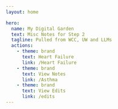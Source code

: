 ```yaml
---
layout: home

hero:
  name: My Digital Garden
  text: Misc Notes for Step 2
  tagline: Pulled from WCC, UW and LLMs
  actions:
    - theme: brand
      text: Heart Failure
      link: /Heart Failure
    - theme: brand
      text: View Notes
      link: /Asthma
    - theme: brand
      text: View Edits
      link: /edits
---
```

